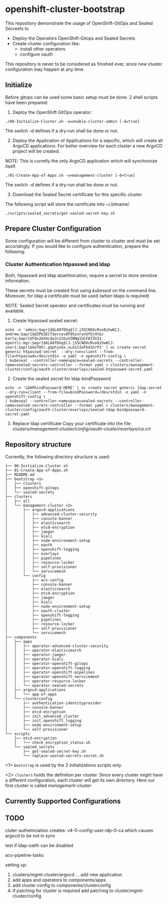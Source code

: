 # openshift-cluster-bootstrap

This repository demonstrate the usage of OpenShift-GitOps and Sealed Secreets to

- Deploy the Operators OpenShift-Gitops and Sealed Secrets
- Create cluster configuration like: 
   - install other operators
   - configure oauth 

This repository is never to be considered as finished ever, since new cluster configuration may happen at any time. 

## Initialize

Before gitops can be used some basic setup must be done. 2 shell scripts have been prepared:

1. Deploy the OpenShift GitOps operator: 
```
./00-Initialize-Cluster.sh -o=enable-cluster-admin [-d=true]
```

The switch *-d* defines if a dry-run shall be done or not. 

2. Deploy the Application of Applications for a sepcific, which will create all ArgoCD applications. 
For better overview for each cluster a new ArgoCD project will be created.

NOTE: This is curretly the only ArgoCD application which will synchronize itself. 

```
./01-Create-App-of-Apps.sh -o=management-cluster [-d=true]
```

The switch *-d* defines if a dry-run shall be done or not. 

3. Download the Sealed Secret certificate for this specific cluster.

The following script will store the certificate into ~/.bitname/
```
./scripts/sealed_secrets/get-sealed-secret-key.sh
```


## Prepare Cluster Configuration

Some configuration will be different from cluster to cluster and must be set accoridngly. If you would like to configure authentication, prepare the following: 

### Cluster Authentication htpasswd and ldap 
Both, htpasswd and ldap atuehtnication, require a secret to store senstive information. 

These secrets must be created first using *kubeseal* on the command line. Moreover, for ldap a certificate must be used (when ldaps is required)

NOTE: Sealed Secret operator and certificates must be running and available. 

1. Create htpasswd sealed secret: 

```
echo -n 'admin:$apr1$6LA9fDGq$lJ.j5SCNOXcRvo8ihwKCJ.
andrew:$apr1$dZPb2ECf$ercevOFO5znrynUfUj4tb/
karla:$apr1$FQx2mX4c$eJc21GuVZWNg1ULF8I2G31
opentlc-mgr:$apr1$6LA9fDGq$lJ.j5SCNOXcRvo8ihwKCJ.
user1:$apr1$keT05r.g$phjnGx.xLm1tZoFk41hrP1' | oc create secret generic htpasswd-secret  --dry-run=client --from-file=htpasswd=/dev/stdin -o yaml -n openshift-config \
| kubeseal --controller-namespace=sealed-secrets --controller-name=sealed-secrets-controller --format yaml > clusters/management-cluster/config/oauth-cluster/overlays/sealed-htpasswed-secret.yaml
```

2. Create the sealed secret for ldap bindPassword

```
echo -n 'LDAPbindPassword-HERE' | oc create secret generic ldap-secret --dry-run=client --from-file=bindPassword=/dev/stdin -o yaml -n openshift-config \
| kubeseal --controller-namespace=sealed-secrets --controller-name=sealed-secrets-controller --format yaml > clusters/management-cluster/config/oauth-cluster/overlays/sealed-ldap-bindpassword-secret.yaml
```

3. Replace ldap certificate 
Copy your certificate into the file: *clusters/management-cluster/config/oauth-cluster/overlays/ca.crt*

## Repository structure

Currently, the following directory structure is used: 

``` 
├── 00-Initialize-Cluster.sh
├── 01-Create-App-of-Apps.sh
├── README.md
├── bootstrap <1>
│   ├── clusters
│   ├── openshift-gitops
│   └── sealed-secrets
├── clusters
│   ├── all
│   └── management-cluster <2>
│       ├── argocd-applications
│       │   ├── advanced-cluster-security
│       │   ├── console-banner
│       │   ├── elasticsearch
│       │   ├── etcd-encryption
│       │   ├── jaeger
│       │   ├── kiali
│       │   ├── node-environment-setup
│       │   ├── oauth
│       │   ├── openshift-logging
│       │   ├── overlays
│       │   ├── pipelines
│       │   ├── resource-locker
│       │   ├── self-provisioner
│       │   └── servicemesh
│       └── config
│           ├── acs-config
│           ├── console-banner
│           ├── elasticsearch
│           ├── etcd-encryption
│           ├── jaeger
│           ├── kiali
│           ├── node-environment-setup
│           ├── oauth-cluster
│           ├── openshift-logging
│           ├── pipelines
│           ├── resource-locker
│           ├── self-provisioner
│           └── servicemesh
├── components
│   ├── apps
│   │   ├── operator-advanced-cluster-security
│   │   ├── operator-elasticsearch
│   │   ├── operator-jaeger
│   │   ├── operator-kiali
│   │   ├── operator-openshift-gitops
│   │   ├── operator-openshift-logging
│   │   ├── operator-openshift-pipelines
│   │   ├── operator-openshift-servicemesh
│   │   ├── operator-resource-locker
│   │   └── operator-sealed-secrets
│   ├── argocd-applications
│   │   └── app-of-apps
│   └── clusterconfig
│       ├── authentication-identityprovider
│       ├── console-banner
│       ├── etcd-encryption
│       ├── init_advanced_cluster
│       ├── init_openshift_logging
│       ├── node-environment-setup
│       └── self-provisioner
└── scripts
    ├── etcd-encryption
    │   └── check_encryption_status.sh
    └── sealed_secrets
        ├── get-sealed-secret-key.sh
        └── replace-sealed-secrets-secret.sh
```

<1> ```bootstrap``` is used by the 2 initializations scripts only. 

<2> ```clusters``` holds the definition per cluster. Since every cluster might have a different configuration, each cluster will get its own directory. Here our first cluster is called *management-cluster*


## Currently Supported Configurations 



## TODO 

cluter-authetnciation creates: v4-0-config-user-idp-0-ca which causes argocd to be not in sync

test if ldap-oaith can be disabled

acs-pipeline-tasks


setting up:
  1. clusters/mgmt-cluster/argocd ... add new application 
  2. add apps and operators to components/apps
  3. add cluster config to components/clusterconfig 
  4. if patching for cluster is required add patching to cluster/mgmt-cluster/config